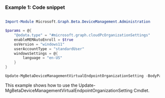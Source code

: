 ### Example 1: Code snippet

```powershell

Import-Module Microsoft.Graph.Beta.DeviceManagement.Administration

$params = @{
	"@odata.type" = "#microsoft.graph.cloudPcOrganizationSettings"
	enableMEMAutoEnroll = $true
	osVersion = "windows11"
	userAccountType = "standardUser"
	windowsSettings = @{
		language = "en-US"
	}
}

Update-MgBetaDeviceManagementVirtualEndpointOrganizationSetting -BodyParameter $params

```
This example shows how to use the Update-MgBetaDeviceManagementVirtualEndpointOrganizationSetting Cmdlet.

